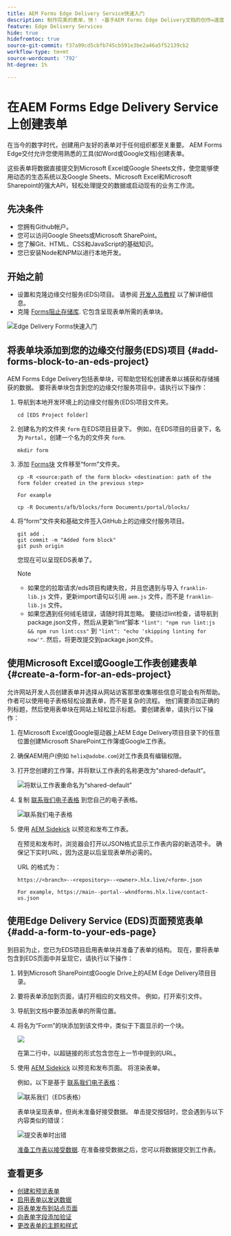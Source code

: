 ```yaml
---
title: AEM Forms Edge Delivery Service快速入门
description: 制作完美的表单，快！ ⚡基于AEM Forms Edge Delivery文档的创作=速度飞快，采用SEO友好的表单，可让用户和搜索引擎更开心。
feature: Edge Delivery Services
hide: true
hidefromtoc: true
source-git-commit: f37a99cd5cbfb745cb591e3be2a46a5f52139cb2
workflow-type: tm+mt
source-wordcount: '792'
ht-degree: 1%

---
```



# 在AEM Forms Edge Delivery Service上创建表单

在当今的数字时代，创建用户友好的表单对于任何组织都至关重要。 AEM Forms Edge交付允许您使用熟悉的工具(如Word或Google文档)创建表单。

这些表单将数据直接提交到Microsoft Excel或Google Sheets文件，使您能够使用动态的生态系统以及Google Sheets、Microsoft Excel和Microsoft Sharepoint的强大API，轻松处理提交的数据或启动现有的业务工作流。

## 先决条件

* 您拥有Github帐户。
* 您可以访问Google Sheets或Microsoft SharePoint。
* 您了解Git、HTML、CSS和JavaScript的基础知识。
* 您已安装Node和NPM以进行本地开发。

## 开始之前

* 设置和克隆边缘交付服务(EDS)项目。 请参阅 [开发人员教程](https://www.aem.live/developer/tutorial) 以了解详细信息。
* 克隆 [Forms阻止存储库](https://github.com/adobe/afb). 它包含呈现表单所需的表单块。

![Edge Delivery Forms快速入门](/help/edge/assets/getting-started-with-eds-forms.png)

## 将表单块添加到您的边缘交付服务(EDS)项目 {#add-forms-block-to-an-eds-project}

AEM Forms Edge Delivery包括表单块，可帮助您轻松创建表单以捕获和存储捕获的数据。 要将表单块包含到您的边缘交付服务项目中，请执行以下操作：

1. 导航到本地开发环境上的边缘交付服务(EDS)项目文件夹。


   ```Shell
   cd [EDS Project folder]
   ```

1. 创建名为的文件夹 `form` 在EDS项目目录下。 例如，在EDS项目的目录下，名为 `Portal`，创建一个名为的文件夹 `form`.

   ```Shell
   mkdir form
   ```


1. 添加 [Forms块](https://github.com/adobe/afb/tree/main/blocks/form) 文件移至“form”文件夹。

   ```shell
   cp -R <source:path of the form block> <destination: path of the form folder created in the previous step>
   
   For example
   
   cp -R Documents/afb/blocks/form Documents/portal/blocks/
   ```

1. 将“form”文件夹和基础文件签入GitHub上的边缘交付服务项目。

   ```Shell
   git add .
   git commit -m "Added form block"
   git push origin
   ```

   您现在可以呈现EDS表单了。

   >[!NOTE]
   >
   > * 如果您的拉取请求/eds项目构建失败，并且您遇到与导入 `franklin-lib.js` 文件，更新import语句以引用 `aem.js` 文件，而不是 `franklin-lib.js` 文件。
   > * 如果您遇到任何绒毛错误，请随时将其忽略。 要绕过lint检查，请导航到package.json文件，然后从更新“lint”脚本 `"lint": "npm run lint:js && npm run lint:css"` 到 `"lint": "echo 'skipping linting for now'"`. 然后，将更改提交到package.json文件。

## 使用Microsoft Excel或Google工作表创建表单 {#create-a-form-for-an-eds-project}

允许网站开发人员创建表单并选择从网站访客那里收集哪些信息可能会有所帮助。 作者可以使用电子表格轻松设置表单，而不是复杂的流程。 他们需要添加正确的列标题，然后使用表单块在网站上轻松显示标题。 要创建表单，请执行以下操作：

1. 在Microsoft Excel或Google驱动器上AEM Edge Delivery项目目录下的任意位置创建Microsoft SharePoint工作簿或Google工作表。

1. 确保AEM用户(例如 `helix@adobe.com`)对工作表具有编辑权限。

1. 打开您创建的工作簿，并将默认工作表的名称更改为“shared-default”。

   ![将默认工作表重命名为“shared-default”](/help/edge/assets/rename-sheet-to-helix-default.png)

1. 复制 [联系我们电子表格](https://docs.google.com/spreadsheets/d/12jvYjo1a3GOV30IqPY6_7YaCQtUmzWpFhoiOHDcjB28/edit?usp=drive_link) 到您自己的电子表格。

   ![联系我们电子表格](/help/edge/assets/contact-us-form-spreadsheet.png)

1. 使用 [AEM Sidekick](https://www.aem.live/developer/tutorial#preview-and-publish-your-content) 以预览和发布工作表。

   在预览和发布时，浏览器会打开以JSON格式显示工作表内容的新选项卡。 确保记下实时URL，因为这是以后呈现表单所必需的。

   URL 的格式为：

   ```shell
   https://<branch>--<repository>--<owner>.hlx.live/<form>.json
   
   For example, https://main--portal--wkndforms.hlx.live/contact-us.json
   ```

## 使用Edge Delivery Service (EDS)页面预览表单 {#add-a-form-to-your-eds-page}

到目前为止，您已为EDS项目启用表单块并准备了表单的结构。 现在，要将表单包含到EDS页面中并呈现它，请执行以下操作：

1. 转到Microsoft SharePoint或Google Drive上的AEM Edge Delivery项目目录。

1. 要将表单添加到页面，请打开相应的文档文件。 例如，打开索引文件。

1. 导航到文档中要添加表单的所需位置。

1. 将名为“Form”的块添加到该文件中，类似于下面显示的一个块。

   ![](/help/edge/assets/form-block-in-sites-page-example.png)

   在第二行中，以超链接的形式包含您在上一节中提到的URL。

1. 使用 [AEM Sidekick](https://www.aem.live/developer/tutorial#preview-and-publish-your-content) 以预览和发布页面。 将渲染表单。

   例如，以下是基于 [联系我们电子表格](https://docs.google.com/spreadsheets/d/12jvYjo1a3GOV30IqPY6_7YaCQtUmzWpFhoiOHDcjB28/edit?usp=drive_link)：


   ![联系我们（EDS表格）](/help/edge/assets/eds-form.png)

   表单块呈现表单，但尚未准备好接受数据。 单击提交按钮时，您会遇到与以下内容类似的错误：

   ![提交表单时出错](/help/edge/assets/form-error.png)

   [准备工作表以接受数据](/help/edge/docs/forms/submit-forms.md). 在准备接受数据之后，您可以将数据提交到工作表。


## 查看更多

* [创建和预览表单](/help/edge/docs/forms/create-forms.md)
* [启用表单以发送数据](/help/edge/docs/forms/submit-forms.md)
* [将表单发布到站点页面](/help/edge/docs/forms/publish-eds-forms.md)
* [向表单字段添加验证](/help/edge/docs/forms/validate-forms.md)
* [更改表单的主题和样式](/help/edge/docs/forms/style-theme-forms.md)